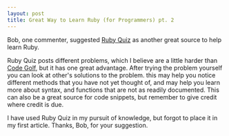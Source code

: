 ```yaml
--- 
layout: post
title: Great Way to Learn Ruby (for Programmers) pt. 2
---
```

<p>
Bob, one commenter, suggested <a href="http://rubyquiz.com">Ruby Quiz</a> as another great source to help learn Ruby.
</p>
<p>
Ruby Quiz posts different problems, which I believe are a little harder than <a href="http://codegolf.com">Code Golf</a>, but it has one great advantage.  After trying the problem yourself you can look at other's solutions to the problem.  this may help you notice different methods that you have not yet thought of, and may help you learn more about syntax, and functions that are not as readily documented.  This can also be a great source for code snippets, but remember to give credit where credit is due.
</p>
<p>
I have used Ruby Quiz in my pursuit of knowledge, but forgot to place it in my first article.  Thanks, Bob, for your suggestion. 
</p>

